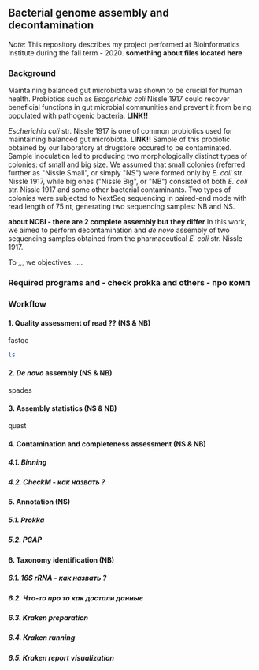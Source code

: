 ## Bacterial genome assembly and decontamination

*Note*: This repository describes my project performed at Bioinformatics Institute during the fall term - 2020. **something about files located here**

### Background 
Maintaining balanced gut microbiota was shown to be crucial for human health. Probiotics such as *Escgerichia coli* Nissle 1917 could recover beneficial functions in gut microbial communities and prevent it from being populated with pathogenic bacteria. **LINK!!** 

*Escherichia coli* str. Nissle 1917 is one of common probiotics used for maintaining balanced gut microbiota. **LINK!!** Sample of this probiotic obtained by our laboratory at drugstore occured to be contaminated. Sample inoculation led to producing two morphologically distinct types of colonies: of small and big size. We assumed that small colonies (referred further as "Nissle Small", or simply "NS") were formed only by *E. coli* str. Nissle 1917, while big ones ("Nissle Big", or "NB") consisted of both *E. coli* str. Nissle 1917 and some other bacterial contaminants.  Two types of colonies were subjected to NextSeq sequencing in paired-end mode with read length of 75 nt, generating two sequencing samples: NB and NS. 

**about NCBI - there are 2 complete assembly but they differ**
In this work, we aimed to perform decontamination and *de novo* assembly of two sequencing samples obtained from the pharmaceutical *E. coli* str. Nissle 1917. 

To ,,, we objectives:
.... 
### Required programs and - check prokka and others - про комп


### Workflow
#### 1. Quality assessment of read ?? (NS & NB)
fastqc
```bash
ls
```
#### 2. *De novo* assembly (NS & NB)
spades
#### 3. Assembly statistics (NS & NB)
quast

#### 4. Contamination and completeness assessment (NS & NB)
##### 4.1. Binning
##### 4.2. CheckM - как назвать ?
#### 5. Annotation (NS)
##### 5.1. Prokka
##### 5.2. PGAP
#### 6. Taxonomy identification (NB) 
##### 6.1. 16S rRNA - как назвать ?
##### 6.2. Что-то про то как достали данные
##### 6.3. Kraken preparation
##### 6.4. Kraken running
##### 6.5. Kraken report visualization

